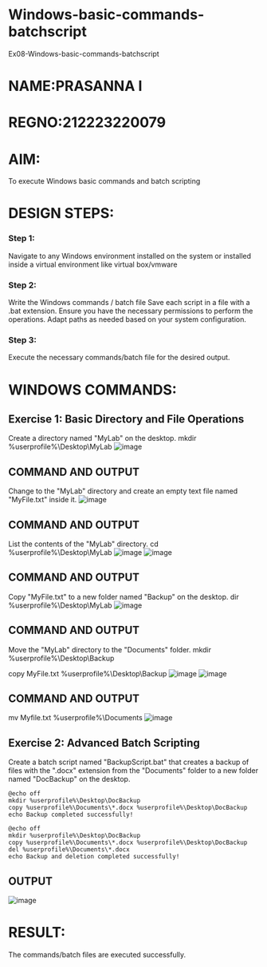 # Windows-basic-commands-batchscript
Ex08-Windows-basic-commands-batchscript
# NAME:PRASANNA I
# REGNO:212223220079

# AIM:
To execute Windows basic commands and batch scripting

# DESIGN STEPS:

### Step 1:

Navigate to any Windows environment installed on the system or installed inside a virtual environment like virtual box/vmware 

### Step 2:

Write the Windows commands / batch file
Save each script in a file with a .bat extension.
Ensure you have the necessary permissions to perform the operations.
Adapt paths as needed based on your system configuration.
### Step 3:

Execute the necessary commands/batch file for the desired output. 




# WINDOWS COMMANDS:
## Exercise 1: Basic Directory and File Operations
Create a directory named "MyLab" on the desktop.
mkdir %userprofile%\Desktop\MyLab
![image](https://github.com/prasanna2006I/Windows-basic-commands-batchscript/assets/150161282/6a63c3db-b025-4bac-a9cd-3ebc36e8a87e)


## COMMAND AND OUTPUT

Change to the "MyLab" directory and create an empty text file named "MyFile.txt" inside it.
![image](https://github.com/prasanna2006I/Windows-basic-commands-batchscript/assets/150161282/d87c334e-f6ec-43cb-81c4-60598da13e1f)



## COMMAND AND OUTPUT

List the contents of the "MyLab" directory.
cd %userprofile%\Desktop\MyLab
![image](https://github.com/prasanna2006I/Windows-basic-commands-batchscript/assets/150161282/3ce203e4-d4ed-4017-8b41-f694945ae1ac)
![image](https://github.com/prasanna2006I/Windows-basic-commands-batchscript/assets/150161282/dac1c88a-5729-445d-89cd-1327e932cb30)


## COMMAND AND OUTPUT

Copy "MyFile.txt" to a new folder named "Backup" on the desktop.
dir %userprofile%\Desktop\MyLab
![image](https://github.com/prasanna2006I/Windows-basic-commands-batchscript/assets/150161282/27e79fec-b443-4ed8-b00f-de45cb430a36)

## COMMAND AND OUTPUT

Move the "MyLab" directory to the "Documents" folder.
mkdir %userprofile%\Desktop\Backup

copy MyFile.txt %userprofile%\Desktop\Backup
![image](https://github.com/prasanna2006I/Windows-basic-commands-batchscript/assets/150161282/7d1c687a-68a3-4820-8af3-77d288edf4aa)
![image](https://github.com/prasanna2006I/Windows-basic-commands-batchscript/assets/150161282/0a66ac4b-0ea1-468a-a7dd-dd43d940dfcd)


## COMMAND AND OUTPUT
mv Myfile.txt %userprofile%\Documents
![image](https://github.com/prasanna2006I/Windows-basic-commands-batchscript/assets/150161282/ec55c4cc-6d46-4ad5-89db-70510bd00f62)


## Exercise 2: Advanced Batch Scripting
Create a batch script named "BackupScript.bat" that creates a backup of files with the ".docx" extension from the "Documents" folder to a new folder named "DocBackup" on the desktop.
```
@echo off
mkdir %userprofile%\Desktop\DocBackup
copy %userprofile%\Documents\*.docx %userprofile%\Desktop\DocBackup
echo Backup completed successfully!
```
```
@echo off
mkdir %userprofile%\Desktop\DocBackup
copy %userprofile%\Documents\*.docx %userprofile%\Desktop\DocBackup
del %userprofile%\Documents\*.docx
echo Backup and deletion completed successfully!
```






## OUTPUT
![image](https://github.com/prasanna2006I/Windows-basic-commands-batchscript/assets/150161282/c87fd264-4312-451b-ab93-f4ce9e81b382)





# RESULT:
The commands/batch files are executed successfully.

